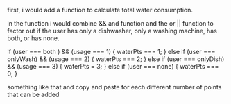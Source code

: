 first, i would add a function to calculate total water consumption.

in the function i would combine && and function and the or || function to factor out if the user has only a dishwasher, only a washing machine, has both, or has none. 

if (user === both ) && (usage === 1) {
    waterPts === 1;
} else if (user === onlyWash) && (usage === 2) {
    waterPts === 2;
} else if (user === onlyDish) && (usage === 3) {
    waterPts = 3;
} else if (user === none) {
    waterPts === 0;
}

something like that and copy and paste for each different number of points that can be added